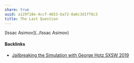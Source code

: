 ```yaml
---
share: true
uuid: a129f18e-4ccf-4653-ba72-8a6c3d1ff8c3
title: The Last Question
---
```

[Issac Asimov](../Issac Asimov)


#### Backlinks

* [Jailbreaking the Simulation with George Hotz SXSW 2019](/d98ca66c-18b8-438c-a812-606de408a26b)